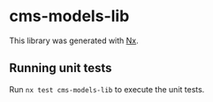 # cms-models-lib

This library was generated with [Nx](https://nx.dev).

## Running unit tests

Run `nx test cms-models-lib` to execute the unit tests.
